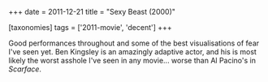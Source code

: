 +++
date = 2011-12-21
title = "Sexy Beast (2000)"

[taxonomies]
tags = ['2011-movie', 'decent']
+++

Good performances throughout and some of the best visualisations of fear
I\'ve seen yet. Ben Kingsley is an amazingly adaptive actor, and his is
most likely the worst asshole I\'ve seen in any movie\... worse than Al
Pacino\'s in *Scarface*.
